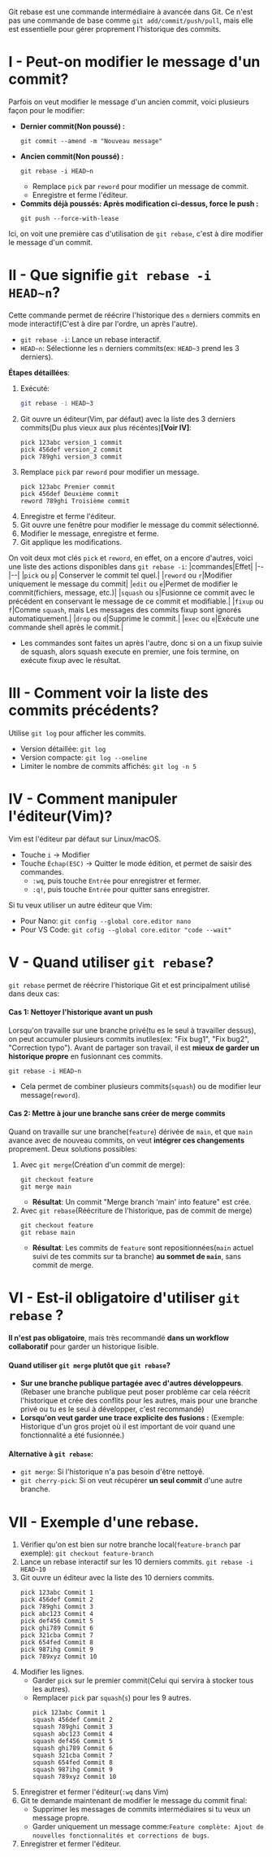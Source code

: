 Git rebase est une commande intermédiaire à avancée dans Git. Ce n'est pas une commande de base comme ``git add/commit/push/pull``, mais elle est essentielle pour gérer proprement l'historique des commits.

# I - Peut-on modifier le message d'un commit?
Parfois on veut modifier le message d'un ancien commit, voici plusieurs façon pour le modifier:
* __Dernier commit(Non poussé) :__
    ````git
    git commit --amend -m "Nouveau message"
    ````
* __Ancien commit(Non poussé) :__
    ````git
    git rebase -i HEAD~n
    ````
    * Remplace ``pick`` par ``reword`` pour modifier un message de commit.
    * Enregistre et ferme l'éditeur.
* __Commits déjà poussés: Après modification ci-dessus, force le push :__
    ````git
    git push --force-with-lease
    ````

Ici, on voit une première cas d'utilisation de ``git rebase``, c'est à dire modifier le message d'un commit.

# II - Que signifie ``git rebase -i HEAD~n``?
Cette commande permet de  réécrire l'historique des ``n`` derniers commits en mode interactif(C'est à dire par l'ordre, un après l'autre).
* ``git rebase -i``: Lance un rebase interactif.
* ``HEAD~n``: Sélectionne les ``n`` derniers commits(ex: ``HEAD~3`` prend les 3 derniers).

__Étapes détaillées__:
1. Exécuté:
    ````sh
    git rebase -i HEAD~3
    ````
2. Git ouvre un éditeur(Vim, par défaut) avec la liste des 3 derniers commits(Du plus vieux aux plus récéntes)__[Voir IV]__:
    ````git
    pick 123abc version_1 commit
    pick 456def version_2 commit
    pick 789ghi version_3 commit
    ````
3. Remplace ``pick`` par ``reword`` pour modifier un message.
    ````git
    pick 123abc Premier commit
    pick 456def Deuxième commit
    reword 789ghi Troisième commit
    ````
4. Enregistre et ferme l'éditeur.
5. Git ouvre une fenêtre pour modifier le message du commit sélectionné.
6. Modifier le message, enregistre et ferme.
7. Git applique les modifications.

On voit deux mot clés ``pick`` et ``reword``, en effet, on a encore d'autres, voici une liste des actions disponibles dans ``git rebase -i``:
|commandes|Effet|
|--|--|
|``pick`` ou ``p``| Conserver le commit tel quel.|
|``reword`` ou ``r``|Modifier uniquement le message du commit|
|``edit`` ou ``e``|Permet de modifier le commit(fichiers, message, etc.)|
|``squash`` ou ``s``|Fusionne ce commit avec le précédent en conservant le message de ce commit et modifiable.|
|``fixup`` ou ``f``|Comme ``squash``, mais Les messages des commits fixup sont ignorés automatiquement.|
|``drop`` ou ``d``|Supprime le commit.|
|``exec`` ou ``e``|Exécute une commande shell après le commit.|
* Les commandes sont faites un après l'autre, donc si on a un fixup suivie de squash, alors squash execute en premier, une fois termine, on exécute fixup avec le résultat.
# III - Comment voir la liste des commits précédents?
Utilise ``git log`` pour afficher les commits.
* Version détaillée: ``git log``
* Version compacte: ``git log --oneline``
* Limiter le nombre de commits affichés: ``git log -n 5``

# IV - Comment manipuler l'éditeur(Vim)?
Vim est l'éditeur par défaut sur Linux/macOS.
* Touche ``i`` -> Modifier
* Touche ``Échap(ESC)`` -> Quitter le mode édition, et permet de saisir des commandes.
    * ``:wq``, puis touche ``Entrée`` pour enregistrer et fermer.
    * ``:q!``, puis touche ``Entrée`` pour quitter sans enregistrer.

Si tu veux utiliser un autre éditeur que Vim:
* Pour Nano: ``git config --global core.editor nano``
* Pour VS Code: ``git cofig --global core.editor "code --wait"``

# V - Quand utiliser ``git rebase``?
``git rebase`` permet de réécrire l'historique Git et est principalment utilisé dans deux cas:
#### Cas 1: Nettoyer l'historique avant un push
Lorsqu'on travaille sur une branche privé(tu es le seul à travailler dessus), on peut accumuler plusieurs commits inutiles(ex: "Fix bug1", "Fix bug2", "Correction typo").
Avant de partager son travail, il est __mieux de garder un historique propre__ en fusionnant ces commits.
````git
git rebase -i HEAD~n
````
* Cela permet de combiner plusieurs commits(``squash``) ou de modifier leur message(``reword``).

#### Cas 2: Mettre à jour une branche sans créer de merge commits
Quand on travaille sur une branche(``feature``) dérivée de ``main``, et que ``main`` avance avec de nouveau commits, on veut __intégrer ces changements__ proprement. Deux solutions possibles:
1. Avec ``git merge``(Création d'un commit de merge):
    ````git
    git checkout feature
    git merge main
    ````
    * __Résultat__: Un commit "Merge branch 'main' into feature" est crée. 
2. Avec ``git rebase``(Réécriture de l'historique, pas de commit de merge)
    ````git
    git checkout feature
    git rebase main
    ````
    * __Résultat__: Les commits de ``feature`` sont repositionnées(``main`` actuel suivi de tes commits sur ta branche) __au sommet de ``main``__, sans commit de merge.

# VI - Est-il obligatoire d'utiliser ``git rebase`` ?
__Il n'est pas obligatoire__, mais très recommandé __dans un workflow collaboratif__ pour garder un historique lisible.
#### Quand utiliser ``git merge`` plutôt que ``git rebase``?
* __Sur une branche publique partagée avec d'autres développeurs__.
    (Rebaser une branche publique peut poser problème car cela réécrit l'historique et crée des conflits pour les autres, mais pour une branche privé ou tu es le seul à développer, c'est recommandé)
* __Lorsqu'on veut garder une trace explicite des fusions :__
    (Exemple: Historique d'un gros projet où il est important de voir quand une fonctionnalité a été fusionnée.)

#### Alternative à ``git rebase``:
* ``git merge``: Si l'historique n'a pas besoin d'être nettoyé.
* ``git cherry-pick``: Si on veut récupérer __un seul commit__ d'une autre branche.

# VII - Exemple d'une rebase.
1. Vérifier qu'on est bien sur notre branche local(``feature-branch`` par exemple):
    ``git checkout feature-branch``
2. Lance un rebase interactif sur les 10 derniers commits.
    ``git rebase -i HEAD~10``
3. Git ouvre un éditeur avec la liste des 10 derniers commits.
    ````git
    pick 123abc Commit 1
    pick 456def Commit 2
    pick 789ghi Commit 3
    pick abc123 Commit 4
    pick def456 Commit 5
    pick ghi789 Commit 6
    pick 321cba Commit 7
    pick 654fed Commit 8
    pick 987ihg Commit 9
    pick 789xyz Commit 10
    ````
4. Modifier les lignes.
    * Garder ``pick`` sur le premier commit(Celui qui servira à stocker tous les autres).
    * Remplacer ``pick`` par ``squash``(``s``) pour les 9 autres. 
        ````git
        pick 123abc Commit 1
        squash 456def Commit 2
        squash 789ghi Commit 3
        squash abc123 Commit 4
        squash def456 Commit 5
        squash ghi789 Commit 6
        squash 321cba Commit 7
        squash 654fed Commit 8
        squash 987ihg Commit 9
        squash 789xyz Commit 10
        ````
5. Enregistrer et fermer l'éditeur(``:wq`` dans Vim)
6. Git te demande maintenant de modifier le message du commit final:
    * Supprimer les messages de commits intermédiaires si tu veux un message propre.
    * Garder uniquement un message comme:``Feature complète: Ajout de nouvelles fonctionnalités et corrections de bugs``.
7. Enregistrer et fermer l'éditeur.

